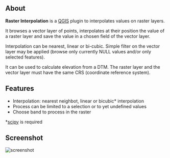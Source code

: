 ## About

**Raster Interpolation** is a [QGIS](http://www.qgis.org) plugin to interpolates values on raster layers.

It browses a vector layer of points, interpolates at their position the value of a raster layer and save the value in a chosen field of the vector layer.

Interpolation can be nearest, linear or bi-cubic. Simple filter on the vector layer may be applied (browse only currently NULL values and/or only selected features).

It can be used to calculate elevation from a DTM. The raster layer and the vector layer must have the same CRS (coordinate reference system).

## Features

* Interpolation: nearest neighbot, linear or bicubic* interpolation
* Process can be limited to a selection or to yet undefined values
* Choose band to process in the raster

*[scipy](http://www.scipy.org/) is required

## Screenshot

![screenshot](https://raw.github.com/3nids/rasterinterpolation/master/doc/screenshot.png)

